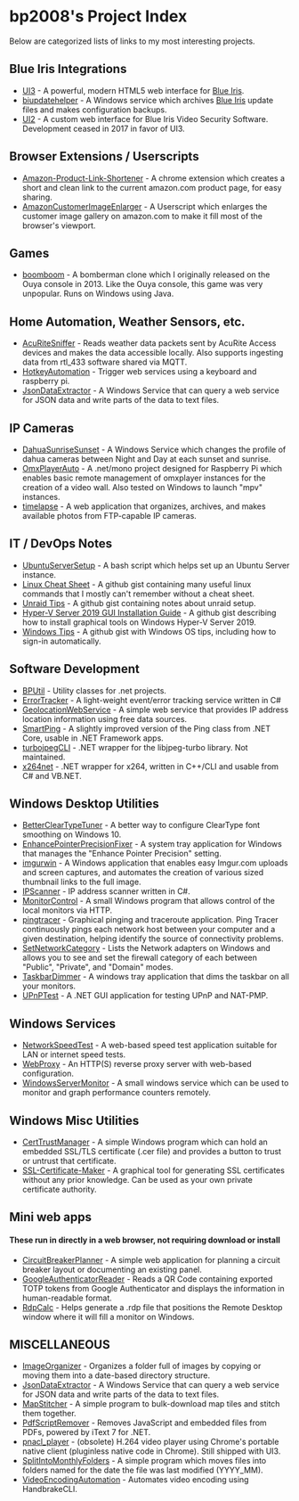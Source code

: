 # bp2008's Project Index

Below are categorized lists of links to my most interesting projects.


## Blue Iris Integrations

* [UI3](https://github.com/bp2008/ui3) - A powerful, modern HTML5 web interface for [Blue Iris](https://blueirissoftware.com/).  
* [biupdatehelper](https://github.com/bp2008/biupdatehelper) - A Windows service which archives [Blue Iris](https://blueirissoftware.com/) update files and makes configuration backups.  
* [UI2](https://github.com/bp2008/ui2) - A custom web interface for Blue Iris Video Security Software. Development ceased in 2017 in favor of UI3.







## Browser Extensions / Userscripts

* [Amazon-Product-Link-Shortener](https://github.com/bp2008/Amazon-Product-Link-Shortener) - A chrome extension which creates a short and clean link to the current amazon.com product page, for easy sharing.  
* [AmazonCustomerImageEnlarger](https://github.com/bp2008/AmazonCustomerImageEnlarger) - A Userscript which enlarges the customer image gallery on amazon.com to make it fill most of the browser's viewport.  





## Games

* [boomboom](https://github.com/bp2008/boomboom) - A bomberman clone which I originally released on the Ouya console in 2013. Like the Ouya console, this game was very unpopular.  Runs on Windows using Java.







## Home Automation, Weather Sensors, etc.

* [AcuRiteSniffer](https://github.com/bp2008/AcuRiteSniffer) - Reads weather data packets sent by AcuRite Access devices and makes the data accessible locally. Also supports ingesting data from rtl_433 software shared via MQTT.
* [HotkeyAutomation](https://github.com/bp2008/HotkeyAutomation) - Trigger web services using a keyboard and raspberry pi.
* [JsonDataExtractor](https://github.com/bp2008/JsonDataExtractor) - A Windows Service that can query a web service for JSON data and write parts of the data to text files.







## IP Cameras

* [DahuaSunriseSunset](https://github.com/bp2008/DahuaSunriseSunset) - A Windows Service which changes the profile of dahua cameras between Night and Day at each sunset and sunrise.
* [OmxPlayerAuto](https://github.com/bp2008/OmxPlayerAuto) - A .net/mono project designed for Raspberry Pi which enables basic remote management of omxplayer instances for the creation of a video wall.  Also tested on Windows to launch "mpv" instances.
* [timelapse](https://github.com/bp2008/timelapse) - A web application that organizes, archives, and makes available photos from FTP-capable IP cameras.








## IT / DevOps Notes

* [UbuntuServerSetup](https://github.com/bp2008/UbuntuServerSetup) - A bash script which helps set up an Ubuntu Server instance.
* [Linux Cheat Sheet](https://gist.github.com/bp2008/44ad5c81dca23010139fbdc2bc18f286) - A github gist containing many useful linux commands that I mostly can't remember without a cheat sheet.
* [Unraid Tips](https://gist.github.com/bp2008/b703edfdecdf78fa89dd2e41db10470f) - A github gist containing notes about unraid setup.
* [Hyper-V Server 2019 GUI Installation Guide](https://gist.github.com/bp2008/922b326bf30222b51da08146746c7c27) - A github gist describing how to install graphical tools on Windows Hyper-V Server 2019.
* [Windows Tips](https://gist.github.com/bp2008/ced5615c6718e35e075d7cabdcdaa7ca) - A github gist with Windows OS tips, including how to sign-in automatically.







## Software Development

* [BPUtil](https://github.com/bp2008/BPUtil) - Utility classes for .net projects.
* [ErrorTracker](https://github.com/bp2008/ErrorTracker) - A light-weight event/error tracking service written in C#
* [GeolocationWebService](https://github.com/bp2008/GeolocationWebService) - A simple web service that provides IP address location information using free data sources.
* [SmartPing](https://github.com/bp2008/SmartPing) - A slightly improved version of the Ping class from .NET Core, usable in .NET Framework apps.
* [turbojpegCLI](https://github.com/bp2008/turbojpegCLI) - .NET wrapper for the libjpeg-turbo library.  Not maintained.
* [x264net](https://github.com/bp2008/x264net) - .NET wrapper for x264, written in C++/CLI and usable from C# and VB.NET.







## Windows Desktop Utilities

* [BetterClearTypeTuner](https://github.com/bp2008/BetterClearTypeTuner) - A better way to configure ClearType font smoothing on Windows 10.
* [EnhancePointerPrecisionFixer](https://github.com/bp2008/EnhancePointerPrecisionFixer) - A system tray application for Windows that manages the "Enhance Pointer Precision" setting.
* [imgurwin](https://github.com/bp2008/imgurwin) - A Windows application that enables easy Imgur.com uploads and screen captures, and automates the creation of various sized thumbnail links to the full image.
* [IPScanner](https://github.com/bp2008/IPScanner) - IP address scanner written in C#.
* [MonitorControl](https://github.com/bp2008/MonitorControl) - A small Windows program that allows control of the local monitors via HTTP.
* [pingtracer](https://github.com/bp2008/pingtracer) - Graphical pinging and traceroute application. Ping Tracer continuously pings each network host between your computer and a given destination, helping identify the source of connectivity problems.
* [SetNetworkCategory](https://github.com/bp2008/SetNetworkCategory) - Lists the Network adapters on Windows and allows you to see and set the firewall category of each between "Public", "Private", and "Domain" modes.
* [TaskbarDimmer]() - A windows tray application that dims the taskbar on all your monitors.
* [UPnPTest](https://github.com/bp2008/UPnPTest) - A .NET GUI application for testing UPnP and NAT-PMP.


## Windows Services

* [NetworkSpeedTest](https://github.com/bp2008/NetworkSpeedTest) - A web-based speed test application suitable for LAN or internet speed tests.
* [WebProxy](https://github.com/bp2008/WebProxy) - An HTTP(S) reverse proxy server with web-based configuration.
* [WindowsServerMonitor](https://github.com/bp2008/WindowsServerMonitor) - A small windows service which can be used to monitor and graph performance counters remotely.




  
## Windows Misc Utilities

* [CertTrustManager](https://github.com/bp2008/CertTrustManager) - A simple Windows program which can hold an embedded SSL/TLS certificate (.cer file) and provides a button to trust or untrust that certificate.  
* [SSL-Certificate-Maker](https://github.com/bp2008/SSL-Certificate-Maker) - A graphical tool for generating SSL certificates without any prior knowledge.  Can be used as your own private certificate authority.






## Mini web apps

#### These run in directly in a web browser, not requiring download or install

* [CircuitBreakerPlanner](https://github.com/bp2008/CircuitBreakerPlanner) - A simple web application for planning a circuit breaker layout or documenting an existing panel.
* [GoogleAuthenticatorReader](https://github.com/bp2008/GoogleAuthenticatorReader) - Reads a QR Code containing exported TOTP tokens from Google Authenticator and displays the information in human-readable format.
* [RdpCalc](https://github.com/bp2008/RdpCalc) - Helps generate a .rdp file that positions the Remote Desktop window where it will fill a monitor on Windows.






## MISCELLANEOUS

* [ImageOrganizer](https://github.com/bp2008/ImageOrganizer) - Organizes a folder full of images by copying or moving them into a date-based directory structure.
* [JsonDataExtractor](https://github.com/bp2008/JsonDataExtractor) - A Windows Service that can query a web service for JSON data and write parts of the data to text files.
* [MapStitcher](https://github.com/bp2008/MapStitcher) - A simple program to bulk-download map tiles and stitch them together.
* [PdfScriptRemover](https://github.com/bp2008/PdfScriptRemover) - Removes JavaScript and embedded files from PDFs, powered by iText 7 for .NET.
* [pnacl_player](https://github.com/bp2008/pnacl_player) - (obsolete) H.264 video player using Chrome's portable native client (pluginless native code in Chrome).  Still shipped with UI3.
* [SplitIntoMonthlyFolders](https://github.com/bp2008/SplitIntoMonthlyFolders) - A simple program which moves files into folders named for the date the file was last modified (YYYY_MM).
* [VideoEncodingAutomation](https://github.com/bp2008/VideoEncodingAutomation) - Automates video encoding using HandbrakeCLI.
